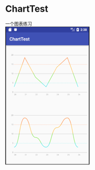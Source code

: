 # ChartTest
一个图表练习<br>
![image](https://github.com/AndroidNerd/ChartTest/blob/master/pic/chart.jpg?raw=true)
